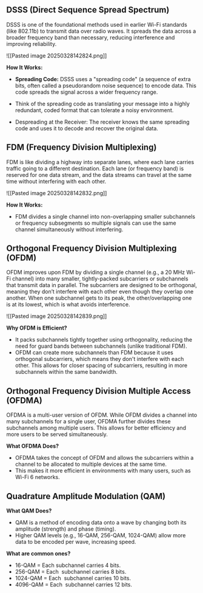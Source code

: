 ## DSSS (Direct Sequence Spread Spectrum)

DSSS is one of the foundational methods used in earlier Wi-Fi standards (like 802.11b) to transmit data over radio waves. It spreads the data across a broader frequency band than necessary, reducing interference and improving reliability.

![[Pasted image 20250328142824.png]]

**How It Works:**

- **Spreading Code:** DSSS uses a "spreading code" (a sequence of extra bits, often called a pseudorandom noise sequence) to encode data. This code spreads the signal across a wider frequency range.

- Think of the spreading code as translating your message into a highly redundant, coded format that can tolerate a noisy environment.

- Despreading at the Receiver: The receiver knows the same spreading code and uses it to decode and recover the original data.

## FDM (Frequency Division Multiplexing)

FDM is like dividing a highway into separate lanes, where each lane carries traffic going to a different destination. Each lane (or frequency band) is reserved for one data stream, and the data streams can travel at the same time without interfering with each other.

![[Pasted image 20250328142832.png]]

**How It Works:**

- FDM divides a single channel into non-overlapping smaller subchannels or frequency subsegments so multiple signals can use the same channel simultaneously without interfering.

## Orthogonal Frequency Division Multiplexing (OFDM)

OFDM improves upon FDM by dividing a single channel (e.g., a 20 MHz Wi-Fi channel) into many smaller, tightly-packed subcarriers or subchannels that transmit data in parallel. The subcarriers are designed to be orthogonal, meaning they don’t interfere with each other even though they overlap one another. When one subchannel gets to its peak, the other/overlapping one is at its lowest, which is what avoids interference.

![[Pasted image 20250328142839.png]]

**Why OFDM is Efficient?**

- It packs subchannels tightly together using orthogonality, reducing the need for guard bands between subchannels (unlike traditional FDM).
- OFDM can create more subchannels than FDM because it uses orthogonal subcarriers, which means they don't interfere with each other. This allows for closer spacing of subcarriers, resulting in more subchannels within the same bandwidth.

## Orthogonal Frequency Division Multiple Access (OFDMA)

OFDMA is a multi-user version of OFDM. While OFDM divides a channel into many subchannels for a single user, OFDMA further divides these subchannels among multiple users. This allows for better efficiency and more users to be served simultaneously.

**What OFDMA Does?**

- OFDMA takes the concept of OFDM and allows the subcarriers within a channel to be allocated to multiple devices at the same time.
- This makes it more efficient in environments with many users, such as Wi-Fi 6 networks.

## Quadrature Amplitude Modulation (QAM)

**What QAM Does?**

- QAM is a method of encoding data onto a wave by changing both its amplitude (strength) and phase (timing).
- Higher QAM levels (e.g., 16-QAM, 256-QAM, 1024-QAM) allow more data to be encoded per wave, increasing speed.

**What are common ones?**

- 16-QAM = Each subchannel carries 4 bits.
- 256-QAM = Each  subchannel carries 8 bits.
- 1024-QAM = Each  subchannel carries 10 bits.
- 4096-QAM = Each  subchannel carries 12 bits.